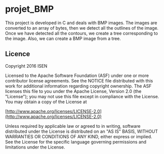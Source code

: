 # projet_BMP
This project is developed in C and deals with BMP images. The images are converted to an array of bytes, then we detect all the outlines of the image. Once we have detected all the contours, we create a tree corresponding to the image. Also, we can create a BMP image from a tree.

## Licence

Copyright 2016 ISEN

Licensed to the Apache Software Foundation (ASF) under one or more contributor license agreements. See the NOTICE file distributed with this work for additional information regarding copyright ownership. The ASF licenses this file to you under the Apache License, Version 2.0 (the "License"); you may not use this file except in compliance with the License. You may obtain a copy of the License at

[http://www.apache.org/licenses/LICENSE-2.0](http://www.apache.org/licenses/LICENSE-2.0)

Unless required by applicable law or agreed to in writing, software distributed under the License is distributed on an "AS IS" BASIS, WITHOUT WARRANTIES OR CONDITIONS OF ANY KIND, either express or implied. See the License for the specific language governing permissions and limitations under the License.
